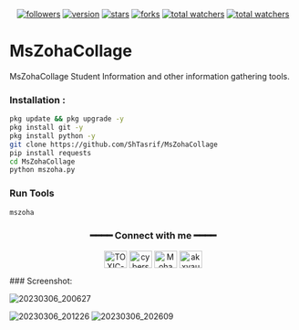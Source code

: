 <div align="center">

<a href="https://www.github.com/ShTasrif"><img src="https://img.shields.io/github/followers/ShTasrif?logo=GITHUB&style=for-the-badge" alt="followers" ></a>
<a href="https://www.github.com/ShTasrif/MsZohaCollage"><img src="https://img.shields.io/badge/Version-v1.0.0-dark?style=for-the-badge" alt="version" ></a>
<a href="https://www.github.com/ShTasrif/MsZohaCollage"><img src="https://img.shields.io/github/stars/ShTasrif/MsZohaCollage?logo=GITHUB&style=for-the-badge" alt="stars" ></a>
<a href="https://www.github.com/ShTasrif/MsZohaCollage/fork"><img src="https://img.shields.io/github/forks/ShTasrif/MsZohaCollage?logo=GITHUB&style=for-the-badge" alt="forks" ></a>
<a href="https://www.github.com/ShTasrif/MsZohaCollage"><img src="https://img.shields.io/github/watchers/ShTasrif/MsZohaCollage?color=red&logo=github&style=for-the-badge" alt="total watchers" ></a>
<a href="https://www.github.com/ShTasrif/MsZohaCollage/blob/main/LICENSE"><img src="https://img.shields.io/github/license/ShTasrif/MsZohaCollage?logo=license&style=for-the-badge" alt="total watchers" ></a>

</div>

# MsZohaCollage
MsZohaCollage Student Information and other information gathering tools.

### Installation :

```bash
pkg update && pkg upgrade -y
pkg install git -y
pkg install python -y
git clone https://github.com/ShTasrif/MsZohaCollage
pip install requests
cd MsZohaCollage
python mszoha.py
```
### Run Tools

```bash
mszoha
```
<div align="center">

<h3>━━━━ Connect with me ━━━━</h3>

<a href="https://fb.com/cybershbd" target="blank"><img align="center" src="https://raw.githubusercontent.com/rahuldkjain/github-profile-readme-generator/master/src/images/icons/Social/facebook.svg" alt="TOXIC-VIRUS" height="30" width="40" /></a>
<a href="https://twitter.com/cybershbd" target="blank"><img align="center" src="https://raw.githubusercontent.com/rahuldkjain/github-profile-readme-generator/master/src/images/icons/Social/twitter.svg" alt="cybershbd" height="30" width="40" /></a>
<a href="https://fb.com/cybershbd" target="blank"><img align="center" src="https://raw.githubusercontent.com/rahuldkjain/github-profile-readme-generator/master/src/images/icons/Social/facebook.svg" alt="Mohammad Alamin" height="30" width="40" /></a>
<a href="https://instagram.com/cybershbd" target="blank"><img align="center" src="https://raw.githubusercontent.com/rahuldkjain/github-profile-readme-generator/master/src/images/icons/Social/instagram.svg" alt="akxvau" height="30" width="40" /></a>

</div>
### Screenshot:

![20230306_200627](https://user-images.githubusercontent.com/85736436/223135887-aba71f6e-52f6-4907-9894-27e7463ea54e.png)

![20230306_201226](https://user-images.githubusercontent.com/85736436/223135235-291567fa-bcba-4141-9cf0-e142b84d3792.png)
![20230306_202609](https://user-images.githubusercontent.com/85736436/223138035-78e6e58b-72c0-4e33-b3a5-714921cb5f70.png)
